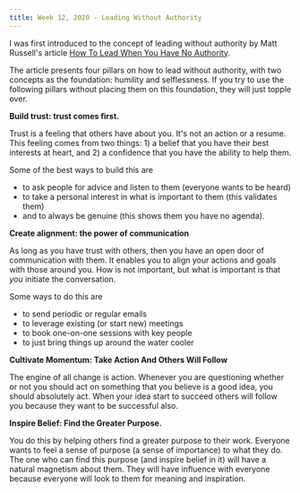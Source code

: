 ```yaml
---
title: Week 12, 2020 - Leading Without Authority
---
```


I was first introduced to the concept of leading without authority by Matt Russell's article [How To Lead When You Have No Authority](https://medium.com/swlh/how-to-lead-when-you-have-no-authority-9f22206356d4).

The article presents four pillars on how to lead without authority, with two concepts as the foundation: humility and selflessness. If you try to use the following pillars without placing them on this foundation, they will just topple over.

**Build trust: trust comes first.**

Trust is a feeling that others have about you. It's not an action or a resume. This feeling comes from two things: 1) a belief that you have their best interests at heart, and 2) a confidence that you have the ability to help them.

Some of the best ways to build this are
- to ask people for advice and listen to them (everyone wants to be heard)
- to take a personal interest in what is important to them (this validates them)
- and to always be genuine (this shows them you have no agenda).

**Create alignment: the power of communication**

As long as you have trust with others, then you have an open door of communication with them. It enables you to align your actions and goals with those around you. How is not important, but what is important is that *you* initiate the conversation.

Some ways to do this are
- to send periodic or regular emails
- to leverage existing (or start new) meetings
- to book one-on-one sessions with key people
- to just bring things up around the water cooler

**Cultivate Momentum: Take Action And Others Will Follow**

The engine of all change is action. Whenever you are questioning whether or not you should act on something that you believe is a good idea, you should absolutely act. When your idea start to succeed others will follow you because they want to be successful also.

**Inspire Belief: Find the Greater Purpose.**

You do this by helping others find a greater purpose to their work. Everyone wants to feel a sense of purpose (a sense of importance) to what they do. The one who can find this purpose (and inspire belief in it) will have a natural magnetism about them. They will have influence with everyone because everyone will look to them for meaning and inspiration.
